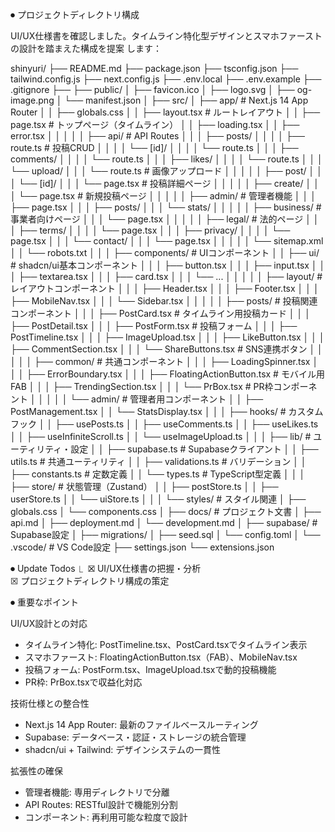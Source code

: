 ⏺ プロジェクトディレクトリ構成

  UI/UX仕様書を確認しました。タイムライン特化型デザインとスマホファーストの設計を踏まえた構成を提案
  します：

  shinyuri/
  ├── README.md
  ├── package.json
  ├── tsconfig.json
  ├── tailwind.config.js
  ├── next.config.js
  ├── .env.local
  ├── .env.example
  ├── .gitignore
  ├──
  ├── public/
  │   ├── favicon.ico
  │   ├── logo.svg
  │   ├── og-image.png
  │   └── manifest.json
  │
  ├── src/
  │   ├── app/                      # Next.js 14 App Router
  │   │   ├── globals.css
  │   │   ├── layout.tsx            # ルートレイアウト
  │   │   ├── page.tsx              # トップページ（タイムライン）
  │   │   ├── loading.tsx
  │   │   ├── error.tsx
  │   │   │
  │   │   ├── api/                  # API Routes
  │   │   │   ├── posts/
  │   │   │   │   ├── route.ts      # 投稿CRUD
  │   │   │   │   └── [id]/
  │   │   │   │       └── route.ts
  │   │   │   ├── comments/
  │   │   │   │   └── route.ts
  │   │   │   ├── likes/
  │   │   │   │   └── route.ts
  │   │   │   └── upload/
  │   │   │       └── route.ts      # 画像アップロード
  │   │   │
  │   │   ├── post/
  │   │   │   └── [id]/
  │   │   │       └── page.tsx      # 投稿詳細ページ
  │   │   │
  │   │   ├── create/
  │   │   │   └── page.tsx          # 新規投稿ページ
  │   │   │
  │   │   ├── admin/                # 管理者機能
  │   │   │   ├── page.tsx
  │   │   │   ├── posts/
  │   │   │   └── stats/
  │   │   │
  │   │   ├── business/             # 事業者向けページ
  │   │   │   └── page.tsx
  │   │   │
  │   │   ├── legal/                # 法的ページ
  │   │   │   ├── terms/
  │   │   │   │   └── page.tsx
  │   │   │   ├── privacy/
  │   │   │   │   └── page.tsx
  │   │   │   └── contact/
  │   │   │       └── page.tsx
  │   │   │
  │   │   └── sitemap.xml
  │   │   └── robots.txt
  │   │
  │   ├── components/               # UIコンポーネント
  │   │   ├── ui/                   # shadcn/ui基本コンポーネント
  │   │   │   ├── button.tsx
  │   │   │   ├── input.tsx
  │   │   │   ├── textarea.tsx
  │   │   │   ├── card.tsx
  │   │   │   └── ...
  │   │   │
  │   │   ├── layout/               # レイアウトコンポーネント
  │   │   │   ├── Header.tsx
  │   │   │   ├── Footer.tsx
  │   │   │   ├── MobileNav.tsx
  │   │   │   └── Sidebar.tsx
  │   │   │
  │   │   ├── posts/                # 投稿関連コンポーネント
  │   │   │   ├── PostCard.tsx      # タイムライン用投稿カード
  │   │   │   ├── PostDetail.tsx
  │   │   │   ├── PostForm.tsx      # 投稿フォーム
  │   │   │   ├── PostTimeline.tsx
  │   │   │   ├── ImageUpload.tsx
  │   │   │   ├── LikeButton.tsx
  │   │   │   ├── CommentSection.tsx
  │   │   │   └── ShareButtons.tsx  # SNS連携ボタン
  │   │   │
  │   │   ├── common/               # 共通コンポーネント
  │   │   │   ├── LoadingSpinner.tsx
  │   │   │   ├── ErrorBoundary.tsx
  │   │   │   ├── FloatingActionButton.tsx # モバイル用FAB
  │   │   │   ├── TrendingSection.tsx
  │   │   │   └── PrBox.tsx         # PR枠コンポーネント
  │   │   │
  │   │   └── admin/                # 管理者用コンポーネント
  │   │       ├── PostManagement.tsx
  │   │       └── StatsDisplay.tsx
  │   │
  │   ├── hooks/                    # カスタムフック
  │   │   ├── usePosts.ts
  │   │   ├── useComments.ts
  │   │   ├── useLikes.ts
  │   │   ├── useInfiniteScroll.ts
  │   │   └── useImageUpload.ts
  │   │
  │   ├── lib/                      # ユーティリティ・設定
  │   │   ├── supabase.ts           # Supabaseクライアント
  │   │   ├── utils.ts              # 共通ユーティリティ
  │   │   ├── validations.ts        # バリデーション
  │   │   ├── constants.ts          # 定数定義
  │   │   └── types.ts              # TypeScript型定義
  │   │
  │   ├── store/                    # 状態管理（Zustand）
  │   │   ├── postStore.ts
  │   │   ├── userStore.ts
  │   │   └── uiStore.ts
  │   │
  │   └── styles/                   # スタイル関連
  │       ├── globals.css
  │       └── components.css
  │
  ├── docs/                         # プロジェクト文書
  │   ├── api.md
  │   ├── deployment.md
  │   └── development.md
  │
  ├── supabase/                     # Supabase設定
  │   ├── migrations/
  │   ├── seed.sql
  │   └── config.toml
  │
  └── .vscode/                      # VS Code設定
      ├── settings.json
      └── extensions.json

⏺ Update Todos
  ⎿  ☒ UI/UX仕様書の把握・分析           
     ☒ プロジェクトディレクトリ構成の策定

⏺ 重要なポイント

  UI/UX設計との対応

  - タイムライン特化: PostTimeline.tsx、PostCard.tsxでタイムライン表示
  - スマホファースト: FloatingActionButton.tsx（FAB）、MobileNav.tsx
  - 投稿フォーム: PostForm.tsx、ImageUpload.tsxで動的投稿機能
  - PR枠: PrBox.tsxで収益化対応

  技術仕様との整合性

  - Next.js 14 App Router: 最新のファイルベースルーティング
  - Supabase: データベース・認証・ストレージの統合管理
  - shadcn/ui + Tailwind: デザインシステムの一貫性

  拡張性の確保

  - 管理者機能: 専用ディレクトリで分離
  - API Routes: RESTful設計で機能別分割
  - コンポーネント: 再利用可能な粒度で設計

